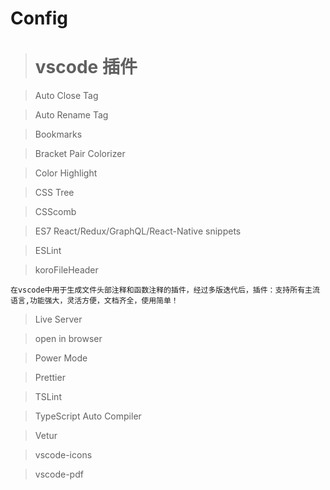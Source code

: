 # Config

> # vscode 插件

> Auto Close Tag

> Auto Rename Tag

> Bookmarks

> Bracket Pair Colorizer

> Color Highlight

> CSS Tree

> CSScomb

> ES7 React/Redux/GraphQL/React-Native snippets

> ESLint

> koroFileHeader

```
在vscode中用于生成文件头部注释和函数注释的插件，经过多版迭代后，插件：支持所有主流语言,功能强大，灵活方便，文档齐全，使用简单！
```

> Live Server

> open in browser

> Power Mode

> Prettier

> TSLint

> TypeScript Auto Compiler

> Vetur

> vscode-icons

> vscode-pdf
